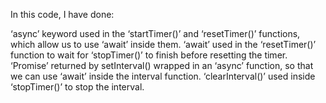 In this code, I have done:

‘async’ keyword used in the ‘startTimer()’ and ‘resetTimer()’ functions, which allow us to use ‘await’ inside them.
‘await’ used in the ‘resetTimer()’ function to wait for ‘stopTimer()’ to finish before resetting the timer.
‘Promise’ returned by setInterval() wrapped in an ‘async’ function, so that we can use ‘await’ inside the interval function.
‘clearInterval()’ used inside ‘stopTimer()’ to stop the interval.
